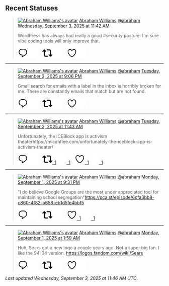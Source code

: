 ## Recent Statuses

> <a href="https://indieweb.social/@abraham"><img alt="Abraham Williams's avatar" src="https://cdn.masto.host/indiewebsocial/accounts/avatars/109/292/540/382/343/163/original/d00f2e03ce9c85b1.jpg" height="24" width="24" ></a> [Abraham Williams](https://indieweb.social/@abraham) [@abraham](https://indieweb.social/@abraham) [Wednesday, September 3, 2025 at 11:42 AM](https://indieweb.social/@abraham/115140182889931676)
>
> WordPress has always had really a good #security posture. I&#39;m sure vibe coding tools will only improve that.
>
> [![Reply](./images/reply_light.svg#gh-light-mode-only "Reply")](https://indieweb.social/@abraham/115140182889931676#gh-light-mode-only)[![Reply](./images/reply.svg#gh-dark-mode-only "Reply")](https://indieweb.social/@abraham/115140182889931676#gh-dark-mode-only)&emsp;[![Boost](./images/retweet_light.svg#gh-light-mode-only "Boost")](https://indieweb.social/@abraham/115140182889931676#gh-light-mode-only)[![Boost](./images/retweet.svg#gh-dark-mode-only "Boost")](https://indieweb.social/@abraham/115140182889931676#gh-dark-mode-only)&emsp;[![Favorite](./images/like_light.svg#gh-light-mode-only "Favorite")](https://indieweb.social/@abraham/115140182889931676#gh-light-mode-only)[![Favorite](./images/like.svg#gh-dark-mode-only "Favorite")](https://indieweb.social/@abraham/115140182889931676#gh-dark-mode-only)


---

> <a href="https://indieweb.social/@abraham"><img alt="Abraham Williams's avatar" src="https://cdn.masto.host/indiewebsocial/accounts/avatars/109/292/540/382/343/163/original/d00f2e03ce9c85b1.jpg" height="24" width="24" ></a> [Abraham Williams](https://indieweb.social/@abraham) [@abraham](https://indieweb.social/@abraham) [Tuesday, September 2, 2025 at 9:06 PM](https://indieweb.social/@abraham/115136736361867826)
>
> Gmail search for emails with a label in the inbox is horribly broken for me. There are constantly emails that match but are not found.
>
> [![Reply](./images/reply_light.svg#gh-light-mode-only "Reply")](https://indieweb.social/@abraham/115136736361867826#gh-light-mode-only)[![Reply](./images/reply.svg#gh-dark-mode-only "Reply")](https://indieweb.social/@abraham/115136736361867826#gh-dark-mode-only)&emsp;[![Boost](./images/retweet_light.svg#gh-light-mode-only "Boost")](https://indieweb.social/@abraham/115136736361867826#gh-light-mode-only)[![Boost](./images/retweet.svg#gh-dark-mode-only "Boost")](https://indieweb.social/@abraham/115136736361867826#gh-dark-mode-only)&emsp;[![Favorite](./images/like_light.svg#gh-light-mode-only "Favorite")](https://indieweb.social/@abraham/115136736361867826#gh-light-mode-only)[![Favorite](./images/like.svg#gh-dark-mode-only "Favorite")](https://indieweb.social/@abraham/115136736361867826#gh-dark-mode-only)


---

> <a href="https://indieweb.social/@abraham"><img alt="Abraham Williams's avatar" src="https://cdn.masto.host/indiewebsocial/accounts/avatars/109/292/540/382/343/163/original/d00f2e03ce9c85b1.jpg" height="24" width="24" ></a> [Abraham Williams](https://indieweb.social/@abraham) [@abraham](https://indieweb.social/@abraham) [Tuesday, September 2, 2025 at 11:43 AM](https://indieweb.social/@abraham/115134525227767868)
>
> Unfortunately, the ICEBlock app is activism theaterhttps://micahflee.com/unfortunately-the-iceblock-app-is-activism-theater/
>
> [![Reply](./images/reply_light.svg#gh-light-mode-only "Reply")](https://indieweb.social/@abraham/115134525227767868#gh-light-mode-only)[![Reply](./images/reply.svg#gh-dark-mode-only "Reply")](https://indieweb.social/@abraham/115134525227767868#gh-dark-mode-only)&emsp;[![Boost](./images/retweet_light.svg#gh-light-mode-only "Boost")&ensp;1](https://indieweb.social/@abraham/115134525227767868#gh-light-mode-only)[![Boost](./images/retweet.svg#gh-dark-mode-only "Boost")&ensp;1](https://indieweb.social/@abraham/115134525227767868#gh-dark-mode-only)&emsp;[![Favorite](./images/like_light.svg#gh-light-mode-only "Favorite")&ensp;1](https://indieweb.social/@abraham/115134525227767868#gh-light-mode-only)[![Favorite](./images/like.svg#gh-dark-mode-only "Favorite")&ensp;1](https://indieweb.social/@abraham/115134525227767868#gh-dark-mode-only)


---

> <a href="https://indieweb.social/@abraham"><img alt="Abraham Williams's avatar" src="https://cdn.masto.host/indiewebsocial/accounts/avatars/109/292/540/382/343/163/original/d00f2e03ce9c85b1.jpg" height="24" width="24" ></a> [Abraham Williams](https://indieweb.social/@abraham) [@abraham](https://indieweb.social/@abraham) [Monday, September 1, 2025 at 9:31 PM](https://indieweb.social/@abraham/115131172572823084)
>
> &quot;I do believe Google Groups are the most under appreciated tool for maintaining school segregation&quot;https://pca.st/episode/6cfa3bb8-c860-4f82-b658-eb1d5fe4bbf5
>
> [![Reply](./images/reply_light.svg#gh-light-mode-only "Reply")](https://indieweb.social/@abraham/115131172572823084#gh-light-mode-only)[![Reply](./images/reply.svg#gh-dark-mode-only "Reply")](https://indieweb.social/@abraham/115131172572823084#gh-dark-mode-only)&emsp;[![Boost](./images/retweet_light.svg#gh-light-mode-only "Boost")](https://indieweb.social/@abraham/115131172572823084#gh-light-mode-only)[![Boost](./images/retweet.svg#gh-dark-mode-only "Boost")](https://indieweb.social/@abraham/115131172572823084#gh-dark-mode-only)&emsp;[![Favorite](./images/like_light.svg#gh-light-mode-only "Favorite")&ensp;1](https://indieweb.social/@abraham/115131172572823084#gh-light-mode-only)[![Favorite](./images/like.svg#gh-dark-mode-only "Favorite")&ensp;1](https://indieweb.social/@abraham/115131172572823084#gh-dark-mode-only)


---

> <a href="https://indieweb.social/@abraham"><img alt="Abraham Williams's avatar" src="https://cdn.masto.host/indiewebsocial/accounts/avatars/109/292/540/382/343/163/original/d00f2e03ce9c85b1.jpg" height="24" width="24" ></a> [Abraham Williams](https://indieweb.social/@abraham) [@abraham](https://indieweb.social/@abraham) [Monday, September 1, 2025 at 1:59 AM](https://indieweb.social/@abraham/115126566267552171)
>
> Huh, Sears got a new logo a couple years ago. Not a super big fan. I like the 94-04 version. https://logos.fandom.com/wiki/Sears
>
> [![Reply](./images/reply_light.svg#gh-light-mode-only "Reply")](https://indieweb.social/@abraham/115126566267552171#gh-light-mode-only)[![Reply](./images/reply.svg#gh-dark-mode-only "Reply")](https://indieweb.social/@abraham/115126566267552171#gh-dark-mode-only)&emsp;[![Boost](./images/retweet_light.svg#gh-light-mode-only "Boost")](https://indieweb.social/@abraham/115126566267552171#gh-light-mode-only)[![Boost](./images/retweet.svg#gh-dark-mode-only "Boost")](https://indieweb.social/@abraham/115126566267552171#gh-dark-mode-only)&emsp;[![Favorite](./images/like_light.svg#gh-light-mode-only "Favorite")](https://indieweb.social/@abraham/115126566267552171#gh-light-mode-only)[![Favorite](./images/like.svg#gh-dark-mode-only "Favorite")](https://indieweb.social/@abraham/115126566267552171#gh-dark-mode-only)


_Last updated Wednesday, September 3, 2025 at 11:46 AM UTC._
